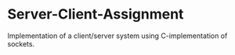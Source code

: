 # Server-Client-Assignment
Implementation of a client/server system using C-implementation of sockets.
